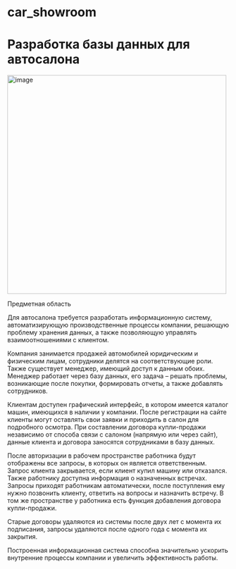 # car_showroom 
# Разработка базы данных для автосалона
<img width="497" alt="image" src="https://user-images.githubusercontent.com/68191149/211323239-7744ddea-8c75-4b70-b017-22566c4db7ef.png">

Предметная область

Для автосалона требуется разработать информационную систему, автоматизирующую производственные процессы компании, решающую проблему хранения данных, а также позволяющую управлять взаимоотношениями с клиентом. 


Компания занимается продажей автомобилей юридическим и физическим лицам, сотрудники делятся на соответствующие роли. Также существует менеджер, имеющий доступ к данным обоих. Менеджер работает через базу данных, его задача – решать проблемы, возникающие после покупки, формировать отчеты, а также добавлять сотрудников.

Клиентам доступен графический интерфейс, в котором имеется каталог машин, имеющихся в наличии у компании. После регистрации на сайте клиенты могут оставлять свои заявки и приходить в салон для подробного осмотра. При составлении договора купли-продажи независимо от способа связи с салоном (напрямую или через сайт), данные клиента и договора заносятся сотрудниками в базу данных. 

После авторизации в рабочем пространстве работника будут отображены все запросы, в которых он является ответственным. Запрос клиента закрывается, если клиент купил машину или отказался. Также работнику доступна информация о назначенных встречах. Запросы приходят работникам автоматически, после поступления ему нужно позвонить клиенту, ответить на вопросы и назначить встречу. В том же пространстве у работника есть функция добавления договора купли-продажи.

Старые договоры удаляются из системы после двух лет с момента их подписания, запросы удаляются после одного года с момента их закрытия.

Построенная информационная система способна значительно ускорить внутренние процессы компании и увеличить эффективность работы.
